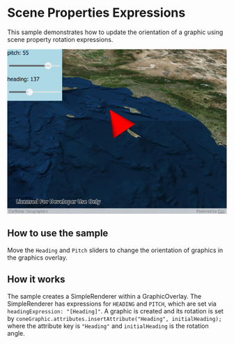 # Scene Properties Expressions

This sample demonstrates how to update the orientation of a graphic
using scene property rotation expressions.

![](screenshot.png)

## How to use the sample

Move the `Heading` and `Pitch` sliders to change the orientation of
graphics in the graphics overlay.

## How it works

The sample creates a SimpleRenderer within a GraphicOverlay. The
SimpleRenderer has expressions for `HEADING` and `PITCH`, which are set
via `headingExpression: "[Heading]"`. A graphic is created and its
rotation is set by `coneGraphic.attributes.insertAttribute("Heading",
initialHeading);` where the attribute key is `"Heading"` and
`initialHeading` is the rotation angle.
